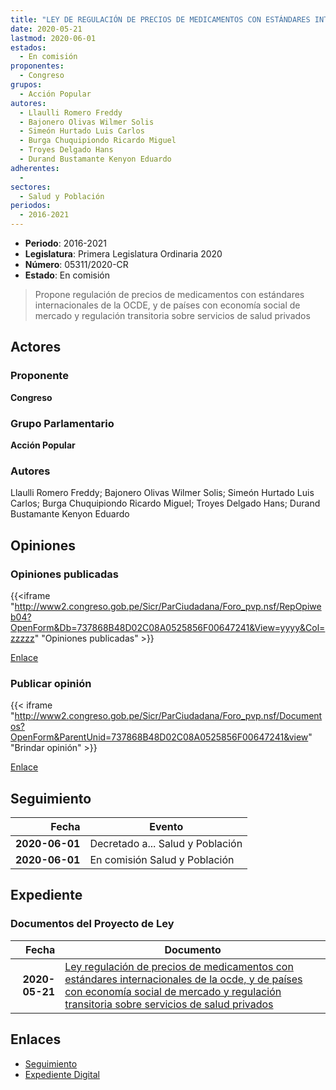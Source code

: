 ```yaml
---
title: "LEY DE REGULACIÓN DE PRECIOS DE MEDICAMENTOS CON ESTÁNDARES INTERNACIONAOLES DE LA OCDE, Y DE PAÍSES CON ECONOMÍA SOCIAL DE MERCADO Y REGULACIÓN TRANSITORIA SOBRE SERVICIOS DE SALUD PRIVADOS"
date: 2020-05-21
lastmod: 2020-06-01
estados: 
  - En comisión
proponentes: 
  - Congreso
grupos: 
  - Acción Popular
autores: 
  - Llaulli Romero Freddy
  - Bajonero Olivas Wilmer Solis
  - Simeón Hurtado Luis Carlos
  - Burga Chuquipiondo Ricardo Miguel
  - Troyes Delgado Hans
  - Durand Bustamante Kenyon Eduardo
adherentes: 
  - 
sectores: 
  - Salud y Población
periodos: 
  - 2016-2021
---
```


- **Periodo**: 2016-2021
- **Legislatura**: Primera Legislatura Ordinaria 2020
- **Número**: 05311/2020-CR
- **Estado**: En comisión

> Propone regulación de precios de medicamentos con estándares internacionales de la OCDE, y de países con economía social de mercado y regulación transitoria sobre servicios de salud privados


## Actores

### Proponente

**Congreso**

### Grupo Parlamentario

**Acción Popular**

### Autores

Llaulli Romero Freddy; Bajonero Olivas Wilmer Solis; Simeón Hurtado Luis Carlos; Burga Chuquipiondo Ricardo Miguel; Troyes Delgado Hans; Durand Bustamante Kenyon Eduardo


## Opiniones

### Opiniones publicadas

{{<iframe "http://www2.congreso.gob.pe/Sicr/ParCiudadana/Foro_pvp.nsf/RepOpiweb04?OpenForm&Db=737868B48D02C08A0525856F00647241&View=yyyy&Col=zzzzz" "Opiniones publicadas" >}}

[Enlace](http://www2.congreso.gob.pe/Sicr/ParCiudadana/Foro_pvp.nsf/RepOpiweb04?OpenForm&Db=737868B48D02C08A0525856F00647241&View=yyyy&Col=zzzzz)
### Publicar opinión

{{< iframe "http://www2.congreso.gob.pe/Sicr/ParCiudadana/Foro_pvp.nsf/Documentos?OpenForm&ParentUnid=737868B48D02C08A0525856F00647241&view" "Brindar opinión" >}}

[Enlace](http://www2.congreso.gob.pe/Sicr/ParCiudadana/Foro_pvp.nsf/Documentos?OpenForm&ParentUnid=737868B48D02C08A0525856F00647241&view)

## Seguimiento

| Fecha | Evento |
|------:|--------|
| **2020-06-01** | Decretado a... Salud y Población|
| **2020-06-01** | En comisión Salud y Población|


## Expediente


### Documentos del Proyecto de Ley

| Fecha | Documento |
|------:|--------|
| **2020-05-21** | [Ley regulación de precios de medicamentos con estándares internacionales de la ocde, y de países con economía social de mercado y regulación transitoria sobre servicios de salud privados](http://www.leyes.congreso.gob.pe/Documentos/2016_2021/Proyectos_de_Ley_y_de_Resoluciones_Legislativas/PL05311-20200521.pdf) |

## Enlaces 

- [Seguimiento](http://www2.congreso.gob.pe/Sicr/TraDocEstProc/CLProLey2016.nsf/f7fff46988ca05b1052578e100829cc7/dc159ee626f5330c0525856f0070168d?OpenDocument)
- [Expediente Digital](http://www2.congreso.gob.pe/Sicr/TraDocEstProc/CLProLey2016.nsf/f7fff46988ca05b1052578e100829cc7/dc159ee626f5330c0525856f0070168d?OpenDocument&Click=05257FB7005EB655.eb71d0cf91d8294e05256cdf006b5706/$Body/0.1C6C)
